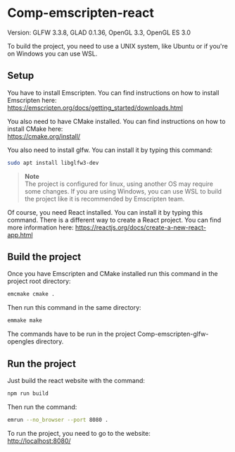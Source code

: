 # Comp-emscripten-react

Version: GLFW 3.3.8, GLAD 0.1.36, OpenGL 3.3, OpenGL ES 3.0

To build the project, you need to use a UNIX system, like Ubuntu or if you're on Windows you can use WSL.

## Setup

You have to install Emscripten. You can find
instructions on how to install Emscripten here:  
<https://emscripten.org/docs/getting_started/downloads.html>

You also need to have CMake installed. You can find instructions on how to
install CMake here:  
<https://cmake.org/install/>

You also need to install glfw. You can install it by typing this command:

```bash
sudo apt install libglfw3-dev
```

> **Note**  
> The project is configured for linux, using another OS may require some changes.
> If you are using Windows, you can use WSL to build the project like it is recommended by Emscripten team.

Of course, you need React installed. You can install it by typing this command.
There is a different way to create a React project. You can find more information here:
<https://reactjs.org/docs/create-a-new-react-app.html>

## Build the project

Once you have Emscripten and CMake installed run this command in the project root directory:

```bash
emcmake cmake .
```

Then run this command in the same directory:

```bash
emmake make
```

The commands have to be run in the project Comp-emscripten-glfw-opengles directory.

## Run the project

Just build the react website with the command:

```bash
npm run build
```

Then run the command:

```bash
emrun --no_browser --port 8080 .
```

To run the project, you need to go to the website:  
<http://localhost:8080/>